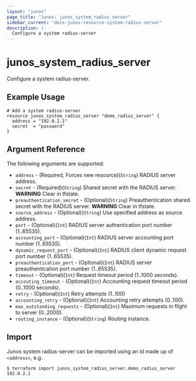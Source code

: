 ```yaml
---
layout: "junos"
page_title: "Junos: junos_system_radius_server"
sidebar_current: "docs-junos-resource-system-radius-server"
description: |-
  Configure a system radius-server
---
```


# junos_system_radius_server

Configure a system radius-server.

## Example Usage

```hcl
# Add a system radius-server
resource junos_system_radius_server "demo_radius_server" {
  address = "192.0.2.1"
  secret  = "password"
}
```

## Argument Reference

The following arguments are supported:

* `address` - (Required, Forces new resource)(`String`) RADIUS server address.
* `secret` - (Required)(`String`) Shared secret with the RADIUS server.
**WARNING** Clear in tfstate.
* `preauthentication_secret` - (Optional)(`String`) Preauthentication shared secret with the RADIUS server.
**WARNING** Clear in tfstate.
* `source_address` - (Optional)(`String`) Use specified address as source address.
* `port` - (Optional)(`Int`) RADIUS server authentication port number (1..65535).
* `accounting_port` - (Optional)(`Int`) RADIUS server accounting port number (1..65535).
* `dynamic_request_port` - (Optional)(`Int`) RADIUS client dynamic request port number (1..65535).
* `preauthentication_port` - (Optional)(`Int`) RADIUS server preauthentication port number (1..65535).
* `timeout` - (Optional)(`Int`) Request timeout period (1..1000 seconds).
* `accouting_timeout` - (Optional)(`Int`) Accounting request timeout period (0..1000 seconds).
* `retry` - (Optional)(`Int`) Retry attempts (1..100)
* `accounting_retry` - (Optional)(`Int`) Accounting retry attempts (0..100).
* `max_outstanding_requests` - (Optional)(`Int`) Maximum requests in flight to server (0..2000).
* `routing_instance` - (Optional)(`String`) Routing instance.

## Import

Junos system radius-server can be imported using an id made up of `<address>`, e.g.

```
$ terraform import junos_system_radius_server.demo_radius_server 192.0.2.1
```
